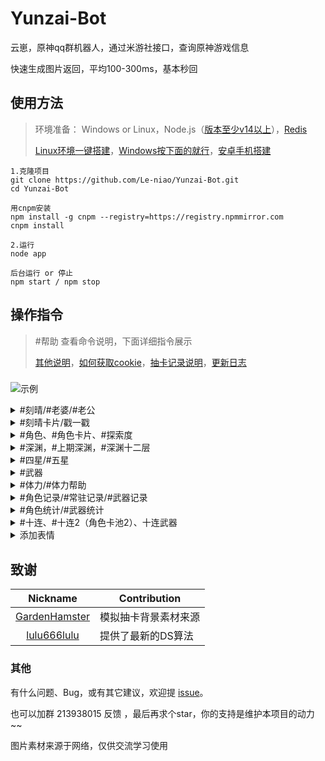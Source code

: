# Yunzai-Bot
云崽，原神qq群机器人，通过米游社接口，查询原神游戏信息

快速生成图片返回，平均100-300ms，基本秒回

## 使用方法
>环境准备： Windows or Linux，Node.js（[版本至少v14以上](http://nodejs.cn/download/)），[Redis](resources/readme/命令说明.md#window安装redis)
>
>[Linux环境一键搭建](https://github.com/Le-niao/Yunzai-Bot/issues/3)，[Windows按下面的就行](https://www.bilibili.com/read/cv15119056)，[安卓手机搭建](https://www.bilibili.com/read/cv15126105)
```
1.克隆项目
git clone https://github.com/Le-niao/Yunzai-Bot.git
cd Yunzai-Bot

用cnpm安装
npm install -g cnpm --registry=https://registry.npmmirror.com
cnpm install

2.运行
node app

后台运行 or 停止
npm start / npm stop
```

## 操作指令
>
>#帮助 查看命令说明，下面详细指令展示
>
>[其他说明](resources/readme/命令说明.md)，[如何获取cookie](resources/readme/命令说明.md#如何获取米游社-cookie)，[抽卡记录说明](resources/logHelp/记录帮助.md)，[更新日志](resources/readme/更新日志.md)

### 
![示例](https://user-images.githubusercontent.com/12881780/149643554-ec12f18a-e00c-4cd4-bc89-e651a9812168.png)

<details>
<summary>#刻晴/#老婆/#老公</summary>
<img src="https://user-images.githubusercontent.com/12881780/148639092-922533ce-8000-4df2-b390-cf40c8d7c12f.png" alt="#早柚">
</details>

<details>
<summary>#刻晴卡片/戳一戳</summary>
<img src="https://user-images.githubusercontent.com/12881780/149643684-7aec38db-7fcc-4cfe-b3f2-050ad8640b87.png" alt="#温迪">
</details>

<details>
<summary>#角色、#角色卡片、#探索度</summary>

>#角色卡片
<img src="https://user-images.githubusercontent.com/12881780/151143032-1ae13f1f-e1e0-473f-9c9a-635230d07537.png" alt="#角色卡片">
  
>#角色
<img src="https://user-images.githubusercontent.com/12881780/148639137-cf773512-d78e-46ec-894c-bbd05f1182a0.png" alt="#角色">

>#探索度
<img src="https://user-images.githubusercontent.com/12881780/149620677-96b28966-9a57-49b1-b3ec-5724287c6722.jpg" alt="#探索度">
</details>

<details>
<summary>#深渊，#上期深渊，#深渊十二层</summary>
<img src="https://user-images.githubusercontent.com/12881780/148639158-7f800191-35b6-4a29-8fb7-72b90aa0424d.png" alt="#深渊">
  
>#深渊十二层
<img src="https://user-images.githubusercontent.com/12881780/149620552-8cfed4e4-8e8c-42f9-b190-703a4433484a.png" alt="#深渊十二层">
</details>

<details>
<summary>#四星/#五星</summary>
<img src="https://user-images.githubusercontent.com/12881780/149619476-c96b5afd-2902-4f95-9be1-8da0908efa50.png" alt="#五星">
</details>

<details>
<summary>#武器</summary>
<img src="https://user-images.githubusercontent.com/12881780/149620853-c35b19e0-2289-4583-b804-6057b48f3f32.jpg" alt="#武器">
</details>

<details>
<summary>#体力/#体力帮助</summary>

需要配置cookie（私聊发送给机器人） [体力查询说明](resources/readme/命令说明.md#体力查询说明)

<img src="https://user-images.githubusercontent.com/12881780/148639174-675bee67-b3e5-41ef-8a3c-89e4fb909610.png" alt="#体力">
</details>


<details>
<summary>#角色记录/#常驻记录/#武器记录</summary>
<img src="https://user-images.githubusercontent.com/12881780/149619451-b847b195-8897-4cd0-a636-068117ce7ce8.png" alt="#角色记录">
</details>
<details>
<summary>#角色统计/#武器统计</summary>
  
按卡池统计抽卡记录

<img src="https://user-images.githubusercontent.com/12881780/154597893-795b4e00-7c56-48b3-aaff-ef0fce68b321.png" alt="#角色统计">
</details>
<details>
<summary>#十连、#十连2（角色卡池2）、十连武器</summary>
<img src="https://user-images.githubusercontent.com/12881780/154387499-55086c06-791b-4308-b7a1-3b4c9ec956ae.png" alt="#十连">
<img src="https://user-images.githubusercontent.com/12881780/151505221-15efaccb-c073-4f7a-8131-6043f0a2bedc.png" alt="#十连武器">
</details>

<details>
<summary>添加表情</summary>
<img src="https://user-images.githubusercontent.com/12881780/149620139-9505a175-40b6-4d8f-894d-f3f308a7eb22.png" alt="添加表情">
</details>

## 致谢
| Nickname                                                     | Contribution                        |
| :----------------------------------------------------------: | ----------------------------------- |
|[GardenHamster](https://github.com/GardenHamster/GenshinPray) | 模拟抽卡背景素材来源 |
|[lulu666lulu](https://github.com/lulu666lulu) | 提供了最新的DS算法 |

### 其他
有什么问题、Bug，或有其它建议，欢迎提 [issue](https://github.com/Le-niao/Yunzai-Bot/issues)。

也可以加群 213938015 反馈 ，最后再求个star，你的支持是维护本项目的动力~~

图片素材来源于网络，仅供交流学习使用

